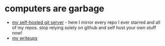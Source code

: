 # computers are garbage
* [my self-hosted git server](https://git.animegirls.xyz/) - here I mirror every repo I ever
  starred and all of my repos. stop relying solely on github and self host your own stuff now!
* [my writeups](https://github.com/Francesco149/gopher/tree/master/blog)
